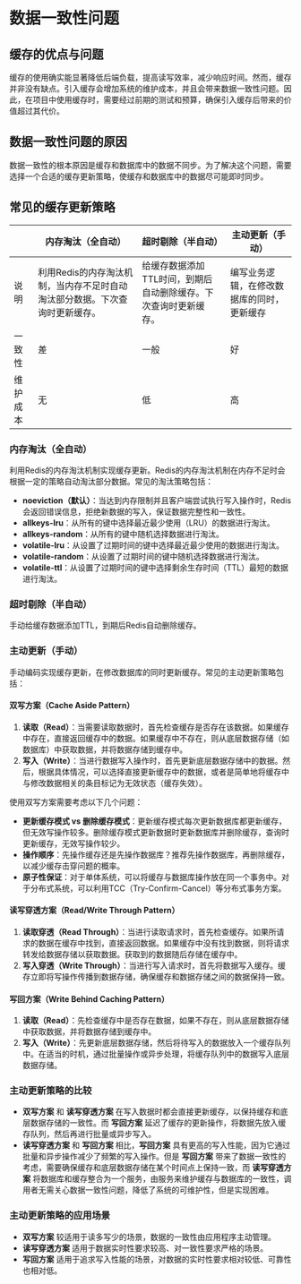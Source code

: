 # 数据一致性问题

## 缓存的优点与问题

缓存的使用确实能显著降低后端负载，提高读写效率，减少响应时间。然而，缓存并非没有缺点。引入缓存会增加系统的维护成本，并且会带来数据一致性问题。因此，在项目中使用缓存时，需要经过前期的测试和预算，确保引入缓存后带来的价值超过其代价。

## 数据一致性问题的原因

数据一致性的根本原因是缓存和数据库中的数据不同步。为了解决这个问题，需要选择一个合适的缓存更新策略，使缓存和数据库中的数据尽可能即时同步。

## 常见的缓存更新策略

|          | 内存淘汰（全自动）                                           | 超时剔除（半自动）                                           | 主动更新（手动）                           |
| -------- | ------------------------------------------------------------ | ------------------------------------------------------------ | ------------------------------------------ |
| 说明     | 利用Redis的内存淘汰机制，当内存不足时自动淘汰部分数据。下次查询时更新缓存。 | 给缓存数据添加TTL时间，到期后自动删除缓存。下次查询时更新缓存。 | 编写业务逻辑，在修改数据库的同时，更新缓存 |
| 一致性   | 差                                                           | 一般                                                         | 好                                         |
| 维护成本 | 无                                                           | 低                                                           | 高                                         |



### 内存淘汰（全自动）

利用Redis的内存淘汰机制实现缓存更新。Redis的内存淘汰机制在内存不足时会根据一定的策略自动淘汰部分数据。常见的淘汰策略包括：

- **noeviction（默认）**：当达到内存限制并且客户端尝试执行写入操作时，Redis会返回错误信息，拒绝新数据的写入，保证数据完整性和一致性。
- **allkeys-lru**：从所有的键中选择最近最少使用（LRU）的数据进行淘汰。
- **allkeys-random**：从所有的键中随机选择数据进行淘汰。
- **volatile-lru**：从设置了过期时间的键中选择最近最少使用的数据进行淘汰。
- **volatile-random**：从设置了过期时间的键中随机选择数据进行淘汰。
- **volatile-ttl**：从设置了过期时间的键中选择剩余生存时间（TTL）最短的数据进行淘汰。

### 超时剔除（半自动）

手动给缓存数据添加TTL，到期后Redis自动删除缓存。

### 主动更新（手动）

手动编码实现缓存更新，在修改数据库的同时更新缓存。常见的主动更新策略包括：

#### 双写方案（Cache Aside Pattern）

1. **读取（Read）**：当需要读取数据时，首先检查缓存是否存在该数据。如果缓存中存在，直接返回缓存中的数据。如果缓存中不存在，则从底层数据存储（如数据库）中获取数据，并将数据存储到缓存中。
2. **写入（Write）**：当进行数据写入操作时，首先更新底层数据存储中的数据。然后，根据具体情况，可以选择直接更新缓存中的数据，或者是简单地将缓存中与修改数据相关的条目标记为无效状态（缓存失效）。

使用双写方案需要考虑以下几个问题：

- **更新缓存模式 vs 删除缓存模式**：更新缓存模式每次更新数据库都更新缓存，但无效写操作较多。删除缓存模式更新数据时更新数据库并删除缓存，查询时更新缓存，无效写操作较少。
- **操作顺序**：先操作缓存还是先操作数据库？推荐先操作数据库，再删除缓存，以减少缓存击穿问题的概率。
- **原子性保证**：对于单体系统，可以将缓存与数据库操作放在同一个事务中。对于分布式系统，可以利用TCC（Try-Confirm-Cancel）等分布式事务方案。

#### 读写穿透方案（Read/Write Through Pattern）

1. **读取穿透（Read Through）**：当进行读取请求时，首先检查缓存。如果所请求的数据在缓存中找到，直接返回数据。如果缓存中没有找到数据，则将请求转发给数据存储以获取数据。获取到的数据随后存储在缓存中。
2. **写入穿透（Write Through）**：当进行写入请求时，首先将数据写入缓存。缓存立即将写操作传播到数据存储，确保缓存和数据存储之间的数据保持一致。

#### 写回方案（Write Behind Caching Pattern）

1. **读取（Read）**：先检查缓存中是否存在数据，如果不存在，则从底层数据存储中获取数据，并将数据存储到缓存中。
2. **写入（Write）**：先更新底层数据存储，然后将待写入的数据放入一个缓存队列中。在适当的时机，通过批量操作或异步处理，将缓存队列中的数据写入底层数据存储。

### 主动更新策略的比较

- **双写方案** 和 **读写穿透方案** 在写入数据时都会直接更新缓存，以保持缓存和底层数据存储的一致性。而 **写回方案** 延迟了缓存的更新操作，将数据先放入缓存队列，然后再进行批量或异步写入。
- **读写穿透方案** 和 **写回方案** 相比，**写回方案** 具有更高的写入性能，因为它通过批量和异步操作减少了频繁的写入操作。但是 **写回方案** 带来了数据一致性的考虑，需要确保缓存和底层数据存储在某个时间点上保持一致，而 **读写穿透方案** 将数据库和缓存整合为一个服务，由服务来维护缓存与数据库的一致性，调用者无需关心数据一致性问题，降低了系统的可维护性，但是实现困难。

### 主动更新策略的应用场景

- **双写方案** 较适用于读多写少的场景，数据的一致性由应用程序主动管理。
- **读写穿透方案** 适用于数据实时性要求较高、对一致性要求严格的场景。
- **写回方案** 适用于追求写入性能的场景，对数据的实时性要求相对较低、可靠性也相对低。


